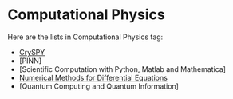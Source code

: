 # Computational Physics

Here are the lists in Computational Physics tag:

- [CrySPY](./2024-10-04-CrySPY.html)
- [PINN]
- [Scientific Computation with Python, Matlab and Mathematica]
- [Numerical Methods for Differential Equations](./numerical_method.html)
- [Quantum Computing and Quantum Information]